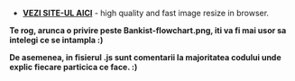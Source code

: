 - __[VEZI SITE-UL AICI]()__ - high quality and fast image
  resize in browser.

__Te rog, arunca o privire peste Bankist-flowchart.png, iti va fi mai usor sa intelegi ce se intampla :)__

__De asemenea, in fisierul .js sunt comentarii la majoritatea codului unde explic fiecare particica ce face. :)__
   
